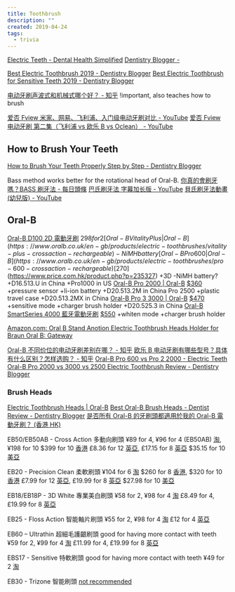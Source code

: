 ```yaml
---
title: Toothbrush
description: ""
created: 2019-04-24
tags:
  - trivia
---
```


[Electric Teeth - Dental Health Simplified](https://www.electricteeth.co.uk/)
[Dentistry Blogger -](https://www.dentistryblogger.com/)

[Best Electric Toothbrush 2019 - Dentistry Blogger](https://www.dentistryblogger.com/best-electric-toothbrush/)
[Best Electric Toothbrush for Sensitive Teeth 2019 - Dentistry Blogger](https://www.dentistryblogger.com/best-electric-toothbrush-sensitive-teeth/)

[电动牙刷声波式和机械式哪个好？ - 知乎](https://www.zhihu.com/question/19641783) !important, also teaches how to brush

[爱否 Fview 米家、网易、飞利浦、入门级电动牙刷对比 - YouTube](https://www.youtube.com/watch?v=yUAQyKjO4-I)
[爱否 Fview 电动牙刷 第二集（飞利浦 vs 欧乐 B vs Oclean） - YouTube](https://www.youtube.com/watch?v=bKlO6_Ozog8)

## How to Brush Your Teeth

[How to Brush Your Teeth Properly Step by Step - Dentistry Blogger](https://www.dentistryblogger.com/how-to-brush-your-teeth-properly/)

Bass method works better for the rotational head of Oral-B.
[你真的會刷牙嗎？BASS 刷牙法 - 每日頭條](https://kknews.cc/zh-hk/health/zlq95p.html)
[巴氏刷牙法 字幕加长版 - YouTube](https://www.youtube.com/watch?v=UKbBToTLNSA)
[貝氏刷牙法動畫(幼兒版) - YouTube](https://www.youtube.com/watch?v=Hm8PpwYaT5U)

## Oral-B

[Oral-B D100 2D 電動牙刷](https://www.oralb.com.hk/zh-hk/products/electric-toothbrushes/oralb-d100-electric-toothbrush) $298 for 2
[Oral-B Vitality Plus | Oral-B](https://www.oralb.co.uk/en-gb/products/electric-toothbrushes/vitality-plus-crossaction-rechargeable)-NiMH battery
[Oral-B Pro 600 | Oral-B](https://www.oralb.co.uk/en-gb/products/electric-toothbrushes/pro-600-crossaction-rechargeable) [$270](https://www.price.com.hk/product.php?p=235327) +3D -NiMH battery? +D16.513.U in China +Pro1000 in US
[Oral-B Pro 2000 | Oral-B](https://www.oralb.co.uk/en-gb/products/electric-toothbrushes/pro-2000-crossaction-rechargeable) [\$360](https://www.price.com.hk/product.php?p=312355) +pressure sensor +li-ion battery +D20.513.2M in China
Pro 2500 +plastic travel case +D20.513.2MX in China
[Oral-B Pro 3 3000 | Oral-B](https://www.oralb.co.uk/en-gb/products/electric-toothbrushes/pro-3000-crossaction-rechargeable) [\$470](https://www.price.com.hk/product.php?p=242697) +sensitive mode +charger brush holder +D20.525.3 in China
[Oral-B SmartSeries 4000 藍牙電動牙刷](https://www.oralb.com.hk/zh-hk/products/electric-toothbrushes/oral-b-smartseries-4000-whitening-electric-toothbrush) [\$550](https://www.price.com.hk/product.php?p=206468) +whiten mode +charger brush holder

[Amazon.com: Oral B Stand Anotion Electric Toothbrush Heads Holder for Braun Oral B: Gateway](https://www.amazon.com/dp/B071DJ8WWL)

[Oral-B 不同价位的电动牙刷差别在哪？ - 知乎](https://www.zhihu.com/question/26541917)
[欧乐 B 电动牙刷有哪些型号？具体有什么区别？怎样选购？ - 知乎](https://www.zhihu.com/question/21606827)
[Oral-B Pro 600 vs Pro 2 2000 - Electric Teeth](https://www.electricteeth.co.uk/oral-b-pro-600-vs-pro-2-2000/)
[Oral-B Pro 2000 vs 3000 vs 2500 Electric Toothbrush Review - Dentistry Blogger](https://www.dentistryblogger.com/oral-b-pro-2000-vs-3000/)

### Brush Heads

[Electric Toothbrush Heads | Oral-B](https://oralb.com/en-us/products/compare/replacement-brush-heads)
[Best Oral-B Brush Heads - Dentist Review - Dentistry Blogger](https://www.dentistryblogger.com/oral-b-brush-heads/)
[是否所有 Oral-B 的牙刷頭都適用於我的 Oral-B 電動牙刷？ (香港 HK)](https://pgconsumersupport.secure.force.com/ContactUs/articles/zh_TW/FAQ/%E6%98%AF%E5%90%A6%E6%89%80%E6%9C%89Oral-B%E7%9A%84%E7%89%99%E5%88%B7%E9%A0%AD%E9%83%BD%E9%81%A9%E7%94%A8%E6%96%BC%E6%88%91%E7%9A%84Oral-B%E9%9B%BB%E5%8B%95%E7%89%99%E5%88%B7-%E9%A6%99%E6%B8%AF-HK?l=zh_TW&Brand=Oral-B&Language=Chinese-T&Country=Hong+Kong&fs=Search&pn=1)

EB50/EB50AB - Cross Action 多動向刷頭
¥89 for 4, ¥96 for 4 (EB50AB) [淘](https://item.taobao.com/item.htm?id=45301113940), ¥198 for 10
$399 for 10 [香港](https://www.price.com.hk/product.php?p=390426)
£8.36 for 12 [英亞](https://www.amazon.co.uk/dp/B01K9RBRBE), £17.15 for 8 [英亞](https://www.amazon.co.uk/dp/B077B5GCF8)
$35.15 for 10 [美亞](https://www.amazon.com/dp/B01DOZRZHI)

EB20 - Precision Clean 柔軟刷頭
¥104 for 6 [淘](https://item.taobao.com/item.htm?id=45301113940)
$260 for 8 [香港](https://www.price.com.hk/product.php?p=352253), $320 for 10 [香港](https://www.price.com.hk/product.php?p=295887)
£7.99 for 12 [英亞](https://www.amazon.co.uk/dp/B07GGVNM3M/), £19.99 for 8 [英亞](https://www.amazon.co.uk/dp/B003U9V7NM/)
\$27.98 for 10 [美亞](https://www.amazon.com/dp/B01DOZRZHI)

EB18/EB18P - 3D White 專業美白刷頭
¥58 for 2, ¥98 for 4 [淘](https://item.taobao.com/item.htm?id=45301113940)
£8.49 for 4, £19.99 for 8 [英亞](https://www.amazon.co.uk/dp/B003U9V7P0/)

EB25 - Floss Action 智能軸片刷頭
¥55 for 2, ¥98 for 4 [淘](https://item.taobao.com/item.htm?id=45301113940)
£12 for 4 [英亞](https://www.amazon.co.uk/dp/B003U9V7PK/)

EB60 – Ultrathin 超細毛護齦刷頭 good for having more contact with teeth
¥59 for 2, ¥99 for 4 [淘](https://item.taobao.com/item.htm?id=557614185069)
£11.99 for 4, £19.99 for 8 [英亞](https://www.amazon.co.uk/dp/B072DTPD1X/)

EBS17 - Sensitive 特軟刷頭 good for having more contact with teeth
¥49 for 2 [淘](https://item.taobao.com/item.htm?id=45488132444)

EB30 - Trizone 智能刷頭 [not recommended](https://www.dentistryblogger.com/oral-b-trizone-pro/)

